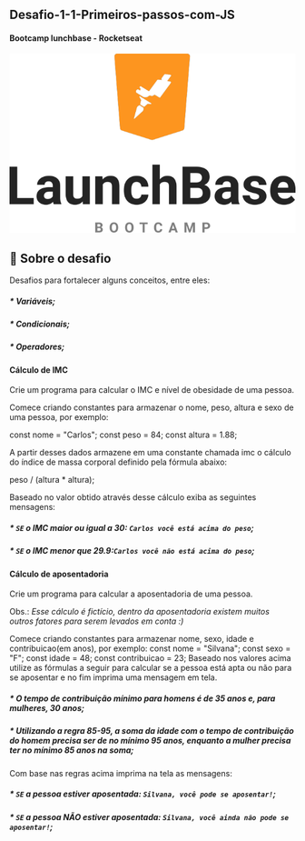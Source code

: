 ## Desafio-1-1-Primeiros-passos-com-JS
#### Bootcamp lunchbase - Rocketseat

 <p align="center"> 
<img src="https://github.com/Thalita1415/Desafio-1-1-Primeiros-passos-com-JS/blob/master/68747470733a2f2f73746f726167652e676f6f676c65617069732e636f6d2f676f6c64656e2d77696e642f626f6f7463616d702d6c61756e6368626173652f6c6f676f2e706e67.png">
</p>


## :rocket: Sobre o desafio

Desafios para fortalecer alguns conceitos, entre eles:
##### * Variáveis;
##### * Condicionais;
##### * Operadores;

#### Cálculo de IMC
Crie um programa para calcular o IMC e nível de obesidade de uma pessoa.

Comece criando constantes para armazenar o nome, peso, altura e sexo de uma pessoa, por exemplo:

const nome = "Carlos";
const peso = 84;
const altura = 1.88;

A partir desses dados armazene em uma constante chamada imc o cálculo do índice de massa corporal definido pela fórmula abaixo:

peso / (altura * altura);

Baseado no valor obtido através desse cálculo exiba as seguintes mensagens:

##### * ```SE``` o IMC maior ou igual a 30: ```Carlos você está acima do peso```;
##### * ```SE``` o IMC menor que 29.9:```Carlos você não está acima do peso```;

#### Cálculo de aposentadoria
Crie um programa para calcular a aposentadoria de uma pessoa.

Obs.: *Esse cálculo é fictício, dentro da aposentadoria existem muitos outros fatores para serem levados em conta :)*

Comece criando constantes para armazenar nome, sexo, idade e contribuicao(em anos), por exemplo:
const nome = "Silvana";
const sexo = "F";
const idade = 48;
const contribuicao = 23;
Baseado nos valores acima utilize as fórmulas a seguir para calcular se a pessoa está apta ou não para se aposentar e no fim imprima uma mensagem em tela.

##### * O tempo de contribuição mínimo para homens é de 35 anos e, para mulheres, 30 anos;
##### * Utilizando a regra 85-95, a soma da idade com o tempo de contribuição do homem precisa ser de no mínimo 95 anos, enquanto a mulher precisa ter no mínimo 85 anos na soma;

Com base nas regras acima imprima na tela as mensagens:

##### * ```SE``` a pessoa estiver aposentada: ```Silvana, você pode se aposentar!```;
##### * ```SE``` a pessoa NÃO estiver aposentada: ```Silvana, você ainda não pode se aposentar!```;
